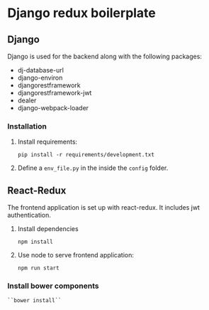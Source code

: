 # Django redux boilerplate

## Django

Django is used for the backend along with the following packages:

* dj-database-url
* django-environ
* djangorestframework
* djangorestframework-jwt
* dealer
* django-webpack-loader

### Installation

1. Install requirements:

	``pip install -r requirements/development.txt``

2. Define a `env_file.py` in the inside the `config` folder.

## React-Redux

The frontend application is set up with react-redux. It includes
jwt authentication.

1. Install dependencies

	``npm install``

2. Use node to serve frontend application:

	``npm run start``

### Install bower components

    ``bower install``